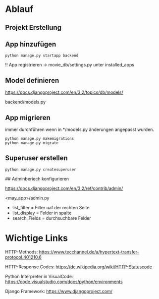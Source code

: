 # Ablauf

## Projekt Erstellung
## App hinzufügen

```
python manage.py startapp backend
```

!! App registrieren -> movie_db/settings.py unter installed_apps

## Model definieren

https://docs.djangoproject.com/en/3.2/topics/db/models/

backend/models.py

## App migrieren

immer durchführen wenn in */models.py änderungen angepasst wurden.

```
python manage.py makemigrations
python manage.py migrate
```

## Superuser erstellen

```
python manage.py createsuperuser
```

## Adminberiech konfigurieren

https://docs.djangoproject.com/en/3.2/ref/contrib/admin/

 <may_app>/admin.py 

 - list_filter = Filter uaf der rechten Seite
 - list_display = Felder in spalte
 - search_Fields = durchsuchbare Felder



# Wichtige Links

HTTP-Methods:
https://www.tecchannel.de/a/hypertext-transfer-protocol,401210,6

HTTP-Response Codes:
https://de.wikipedia.org/wiki/HTTP-Statuscode

Python Interpreter in VisualCode:
https://code.visualstudio.com/docs/python/environments

Django Framework:
https://www.djangoproject.com/


